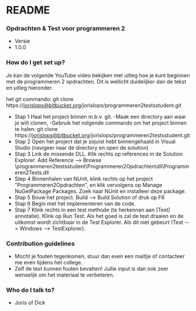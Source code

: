 # README #

### Opdrachten & Test voor programmeren 2 ###

* Versie
* 1.0.0

### How do I get set up? ###

Je kan de volgende YouTube video bekijken met uitleg hoe je kunt beginnen met de programmeren 2 opdrachten.
Dit is wellicht duidelijker dan de tekst en uitleg hieronder. 

het git commando: 
git clone https://jorislops@bitbucket.org/jorislops/programmeren2testsstudent.git

* Stap 1 Haal het project binnen m.b.v. git.
       -Maak een directory aan waar je wilt clonen,
       -Gebruik het volgende commando om het project binnen te halen:
             git clone https://jorislops@bitbucket.org/jorislops/programmeren2testsstudent.git
* Stap 2 Open het project dat je zojuist hebt binnengehaald in Visual Studio (navigeer naar de directory en open de solution)
* Stap 3 Link de missende DLL. Klik rechts op references in de Solution Explorer. 
      Add Reference --> Browse 
      <projectdir>\programmeren2testsstudent\Programmeren2Opdrachten\dll\Programmeren2Tests.dll
* Step 4 Binnenhalen van NUnit, klink rechts op het project "Programmeren2Opdrachten", en klik vervolgens op Manage NuGetPackage Packages. Zoek naar NUnit en installeer deze package.
* Stap 5 Bouw het project. Build --> Build Solution of druk op F6
* Stap 6 Begin met het implementeren van de code. 
* Stap 7 Klink rechts in een test methode (te herkennen aan [Test] annotatie). Klink op Run Test. Als het goed is zal de test draaien en de uitkomst wordt zichtbaar in de Test Explorer. Als dit niet gebeurt (Test --> Windows --> TestExplorer).


### Contribution guidelines ###

* Mocht je fouten tegenkomen, stuur dan even een mailtje of contacteer me even tijdens het college.
* Zelf de test kunnen fouten bevatten! Jullie input is dan ook zeer wenselijk om het materiaal te verbeteren.

### Who do I talk to? ###
 * Joris of Dick 